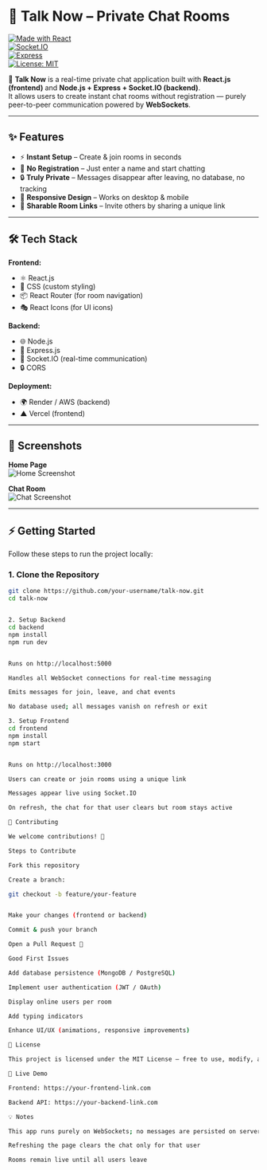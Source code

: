 # 💬 Talk Now – Private Chat Rooms  

[![Made with React](https://img.shields.io/badge/Made%20with-React-blue?logo=react)](https://reactjs.org/)  
[![Socket.IO](https://img.shields.io/badge/Powered%20by-Socket.IO-black?logo=socket.io)](https://socket.io/)  
[![Express](https://img.shields.io/badge/Backend-Express.js-green?logo=express)](https://expressjs.com/)  
[![License: MIT](https://img.shields.io/badge/License-MIT-yellow.svg)](LICENSE)  

🚀 **Talk Now** is a real-time private chat application built with **React.js (frontend)** and **Node.js + Express + Socket.IO (backend)**.  
It allows users to create instant chat rooms without registration — purely peer-to-peer communication powered by **WebSockets**.  

---

## ✨ Features
- ⚡ **Instant Setup** – Create & join rooms in seconds  
- 👤 **No Registration** – Just enter a name and start chatting  
- 🔒 **Truly Private** – Messages disappear after leaving, no database, no tracking  
- 📱 **Responsive Design** – Works on desktop & mobile  
- 🔗 **Sharable Room Links** – Invite others by sharing a unique link  

---

## 🛠️ Tech Stack  

**Frontend:**  
- ⚛️ React.js  
- 🎨 CSS (custom styling)  
- 📦 React Router (for room navigation)  
- 🎭 React Icons (for UI icons)  

**Backend:**  
- 🌐 Node.js  
- 🚀 Express.js  
- 🔌 Socket.IO (real-time communication)  
- 🔒 CORS  

**Deployment:**  
- 🌍 Render / AWS (backend)  
- ▲ Vercel (frontend)  

---

## 📸 Screenshots  

**Home Page**  
![Home Screenshot](./screenshots/home.png)  

**Chat Room**  
![Chat Screenshot](./screenshots/chatroom.png)  

---

## ⚡ Getting Started  

Follow these steps to run the project locally:

### 1. Clone the Repository
```bash
git clone https://github.com/your-username/talk-now.git
cd talk-now


2. Setup Backend
cd backend
npm install
npm run dev


Runs on http://localhost:5000

Handles all WebSocket connections for real-time messaging

Emits messages for join, leave, and chat events

No database used; all messages vanish on refresh or exit

3. Setup Frontend
cd frontend
npm install
npm start


Runs on http://localhost:3000

Users can create or join rooms using a unique link

Messages appear live using Socket.IO

On refresh, the chat for that user clears but room stays active

🤝 Contributing

We welcome contributions! 🎉

Steps to Contribute

Fork this repository

Create a branch:

git checkout -b feature/your-feature


Make your changes (frontend or backend)

Commit & push your branch

Open a Pull Request 🚀

Good First Issues

Add database persistence (MongoDB / PostgreSQL)

Implement user authentication (JWT / OAuth)

Display online users per room

Add typing indicators

Enhance UI/UX (animations, responsive improvements)

📜 License

This project is licensed under the MIT License – free to use, modify, and contribute.

🔗 Live Demo

Frontend: https://your-frontend-link.com

Backend API: https://your-backend-link.com

💡 Notes

This app runs purely on WebSockets; no messages are persisted on server or database

Refreshing the page clears the chat only for that user

Rooms remain live until all users leave
